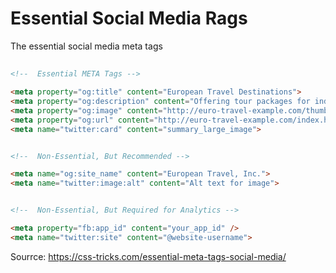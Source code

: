 # Essential Social Media Rags
The essential social media meta tags

##
```html
<!--  Essential META Tags -->

<meta property="og:title" content="European Travel Destinations">
<meta property="og:description" content="Offering tour packages for individuals or groups.">
<meta property="og:image" content="http://euro-travel-example.com/thumbnail.jpg">
<meta property="og:url" content="http://euro-travel-example.com/index.htm">
<meta name="twitter:card" content="summary_large_image">


<!--  Non-Essential, But Recommended -->

<meta name="og:site_name" content="European Travel, Inc.">
<meta name="twitter:image:alt" content="Alt text for image">


<!--  Non-Essential, But Required for Analytics -->

<meta property="fb:app_id" content="your_app_id" />
<meta name="twitter:site" content="@website-username">
```

Sourrce: https://css-tricks.com/essential-meta-tags-social-media/
